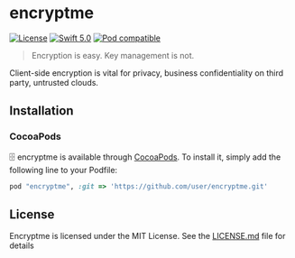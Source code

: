 # encryptme
[![License](https://img.shields.io/badge/License-MIT-blue.svg)](https://github.com/greenpintab/encryptme/blob/master/LICENSE)
[![Swift 5.0](https://img.shields.io/badge/Swift-5.0-blue.svg?style=flat)](https://developer.apple.com/swift/)
[![Pod compatible](https://img.shields.io/badge/Pod-Compatible-blue.svg)](https://github.com/CocoaPods/CocoaPods)

> Encryption is easy. Key management is not.

Client-side encryption is vital for privacy, business confidentiality on third party, untrusted clouds.

## Installation

### CocoaPods

🗄 encryptme is available through [CocoaPods](http://cocoapods.org). To install
it, simply add the following line to your Podfile:

```ruby
pod "encryptme", :git => 'https://github.com/user/encryptme.git'
```

## License
Encryptme is licensed under the MIT License. See the [LICENSE.md](https://github.com/greenpintab/encryptme/blob/master/LICENSE) file for details
